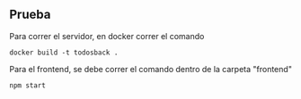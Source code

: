 ## Prueba 

Para correr el servidor, en docker correr el comando
```
docker build -t todosback .
```

Para el frontend, se debe correr el comando dentro de la carpeta "frontend"
```js
npm start
```
